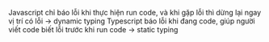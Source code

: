Javascript chỉ báo lỗi khi thực hiện run code, và khi gặp lỗi thì dừng lại ngay vị trí có lỗi -> dynamic typing
Typescript báo lỗi khi đang code, giúp người viết code biết lỗi trước khi run code -> static typing
